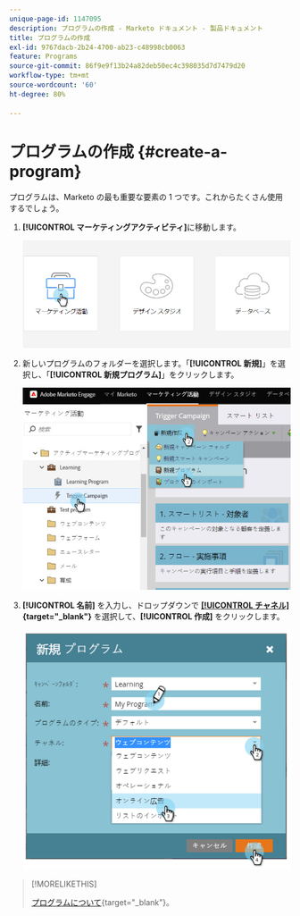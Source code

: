 ```yaml
---
unique-page-id: 1147095
description: プログラムの作成 - Marketo ドキュメント - 製品ドキュメント
title: プログラムの作成
exl-id: 9767dacb-2b24-4700-ab23-c48998cb0063
feature: Programs
source-git-commit: 86f9e9f13b24a82deb50ec4c398035d7d7479d20
workflow-type: tm+mt
source-wordcount: '60'
ht-degree: 80%

---
```


# プログラムの作成 {#create-a-program}

プログラムは、Marketo の最も重要な要素の 1 つです。これからたくさん使用するでしょう。

1. **[!UICONTROL マーケティングアクティビティ]**&#x200B;に移動します。

   ![](assets/login-marketing-activities.png)

1. 新しいプログラムのフォルダーを選択します。「**[!UICONTROL 新規]**」を選択し、「**[!UICONTROL 新規プログラム]**」をクリックします。

   ![](assets/leadlifecycle.jpg)

1. **[!UICONTROL 名前]** を入力し、ドロップダウンで **[[!UICONTROL チャネル]](/help/marketo/product-docs/administration/tags/create-a-program-channel.md){target="_blank"}** を選択して、**[!UICONTROL 作成]** をクリックします。

   ![](assets/image2015-2-5-16-3a33-3a23.png)

>[!MORELIKETHIS]
>
>[プログラムについて](/help/marketo/product-docs/core-marketo-concepts/programs/creating-programs/understanding-programs.md){target="_blank"}。
